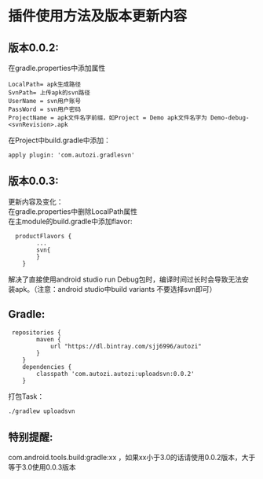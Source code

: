 插件使用方法及版本更新内容
=====
版本0.0.2:
-----
在gradle.properties中添加属性<br>
```
LocalPath= apk生成路径
SvnPath= 上传apk的svn路径
UserName = svn用户账号
PassWord = svn用户密码
ProjectName = apk文件名字前缀，如Project = Demo apk文件名字为 Demo-debug-<svnRevision>.apk
```
在Project中build.gradle中添加：<br>
```
apply plugin: 'com.autozi.gradlesvn'
```

版本0.0.3:
-----
更新内容及变化：<br>
在gradle.properties中删除LocalPath属性<br>
在主module的build.gradle中添加flavor:<br>
```
  productFlavors {
        ...
        svn{
        }
    }
```
解决了直接使用android studio run Debug包时，编译时间过长时会导致无法安装apk。（注意：android studio中build variants 不要选择svn即可）<br>

Gradle:
-----
```
 repositories {
        maven {
            url "https://dl.bintray.com/sjj6996/autozi"
        }
    }
    dependencies {
        classpath 'com.autozi.autozi:uploadsvn:0.0.2'
    }
```
打包Task：
```
./gradlew uploadsvn
```
特别提醒:
-----
com.android.tools.build:gradle:xx ，如果xx小于3.0的话请使用0.0.2版本，大于等于3.0使用0.0.3版本

